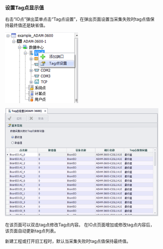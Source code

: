### 设置Tag点显示值

右击“IO点”弹出菜单点击“Tag点设置”，在弹出页面设置当采集失败时tag点值保持最终值还是缺省值。

![](TagValueSetting_1.png)

![](TagValueSetting_2.png)

在该页面可以双击tag点修改Tag点内容。 在IO点页面增加或修改tag点内容后，该页面自动更新tag点列表。 

新建工程或打开旧工程时，默认当采集失败时tag点值保持最终值。
